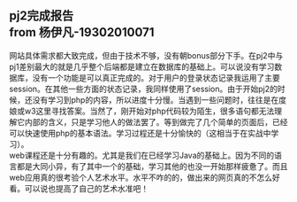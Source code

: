 pj2完成报告  
from 杨伊凡-19302010071
--------------  
网站具体需求都大致完成，但由于技术不够，没有朝bonus部分下手。在pj2中与pj1差别最大的就是几乎整个后端都是建立在数据库的基础上。可以说没有学习数据库，没有一个功能是可以真正完成的。对于用户的登录状态记录我运用了主要session。在其他一些方面的状态记录，我同样使用了session。由于开始pj2的时候，还没有学习到php的内容，所以进度十分慢。当遇到一些问题时，往往是在度娘或w3这里寻找答案。当然了，刚开始对php代码较为陌生，很多语句都无法理解它内部的含义，只是学习他人的做法罢了。等到做完了几个简单的页面后，已经可以快速使用php的基本语法。学习过程还是十分愉快的（这相当于在实战中学习）。  
web课程还是十分有趣的。尤其是我们在已经学习Java的基础上。因为不同的语言都是大同小异，有了其中一个的基础，学习其他的也没一开始那样疲惫了。而且web应用真的很考验个人艺术水平。水平不咋的的，做出来的网页真的不怎么好看。可以说也提高了自己的艺术水准吧！